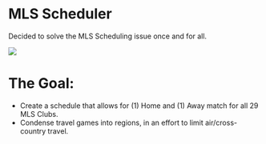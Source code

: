 # MLS Scheduler
Decided to solve the MLS Scheduling issue once and for all.

<img src="https://upload.wikimedia.org/wikipedia/commons/thumb/7/76/MLS_crest_logo_RGB_gradient.svg/1200px-MLS_crest_logo_RGB_gradient.svg.png"/>

<h1>The Goal:</h1>
<ul>
<li>Create a schedule that allows for (1) Home and (1) Away match for all 29 MLS Clubs.</li>
<li>Condense travel games into regions, in an effort to limit air/cross-country travel.</li>
</ul>
